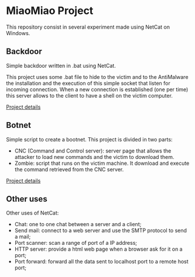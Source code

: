 # MiaoMiao Project

This repository consist in several experiment made using NetCat on Windows.

## Backdoor

Simple backdoor written in .bat using NetCat.

This project uses some .bat file to hide to the victim and to the AntiMalware the installation and the execution of this simple socket that listen for incoming connection.
When a new connection is established (one per time) this server allows to the client to have a shell on the victim computer.

[Project details](./src_clientserver/README.md)

## Botnet

Simple script to create a bootnet.
This project is divided in two parts:
* CNC (Command and Control server): server page that allows the attacker to load new commands and the victim to download them.
* Zombie: script that runs on the victim machine. It download and execute the command retrieved from the CNC server.

[Project details](./src_bootnet/README.md)

## Other uses

Other uses of NetCat:
* Chat: one to one chat between a server and a client;
* Send mail: connect to a web server and use the SMTP protocol to send a mail;
* Port scanner: scan a range of port of a IP address;
* HTTP server: provide a html web page when a browser ask for it on a port;
* Port forward: forward all the data sent to localhost port to a remote host port;
